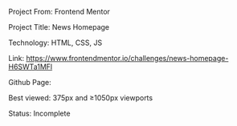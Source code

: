 Project From: Frontend Mentor

Project Title: News Homepage

Technology: HTML, CSS, JS

Link: https://www.frontendmentor.io/challenges/news-homepage-H6SWTa1MFl

Github Page:

Best viewed: 375px and ≥1050px viewports

Status: Incomplete
